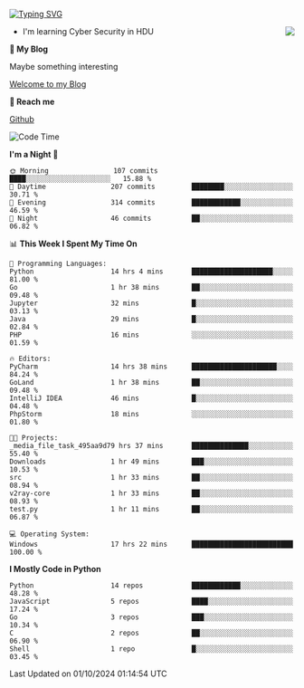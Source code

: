 [![Typing SVG](https://readme-typing-svg.herokuapp.com?font=Fira+Code&pause=1000&random=false&width=450&height=60&lines=Hello+%F0%9F%91%8B%F0%9F%8F%BB;I'm+JBNRZ)](https://git.io/typing-svg)

<a href="#">
  <img align="right" src="https://github-readme-stats.vercel.app/api?username=JBNRZ&show_icons=true&bg_color=15,f2f7fd,E0EAFC" />
</a>

- I'm learning Cyber Security in HDU

 **🌱 My Blog**

Maybe something interesting

[Welcome to my Blog](https://jbnrz.com.cn/)

 **💬 Reach me** 

[Github](https://github.com/JBNRZ)


<!--START_SECTION:waka-->
![Code Time](http://img.shields.io/badge/Code%20Time-692%20hrs%2035%20mins-blue)

**I'm a Night 🦉** 

```text
🌞 Morning                107 commits         ████░░░░░░░░░░░░░░░░░░░░░   15.88 % 
🌆 Daytime                207 commits         ████████░░░░░░░░░░░░░░░░░   30.71 % 
🌃 Evening                314 commits         ████████████░░░░░░░░░░░░░   46.59 % 
🌙 Night                  46 commits          ██░░░░░░░░░░░░░░░░░░░░░░░   06.82 % 
```


📊 **This Week I Spent My Time On** 

```text
💬 Programming Languages: 
Python                   14 hrs 4 mins       ████████████████████░░░░░   81.00 % 
Go                       1 hr 38 mins        ██░░░░░░░░░░░░░░░░░░░░░░░   09.48 % 
Jupyter                  32 mins             █░░░░░░░░░░░░░░░░░░░░░░░░   03.13 % 
Java                     29 mins             █░░░░░░░░░░░░░░░░░░░░░░░░   02.84 % 
PHP                      16 mins             ░░░░░░░░░░░░░░░░░░░░░░░░░   01.59 % 

🔥 Editors: 
PyCharm                  14 hrs 38 mins      █████████████████████░░░░   84.24 % 
GoLand                   1 hr 38 mins        ██░░░░░░░░░░░░░░░░░░░░░░░   09.48 % 
IntelliJ IDEA            46 mins             █░░░░░░░░░░░░░░░░░░░░░░░░   04.48 % 
PhpStorm                 18 mins             ░░░░░░░░░░░░░░░░░░░░░░░░░   01.80 % 

🐱‍💻 Projects: 
_media_file_task_495aa9d79 hrs 37 mins       ██████████████░░░░░░░░░░░   55.40 % 
Downloads                1 hr 49 mins        ███░░░░░░░░░░░░░░░░░░░░░░   10.53 % 
src                      1 hr 33 mins        ██░░░░░░░░░░░░░░░░░░░░░░░   08.94 % 
v2ray-core               1 hr 33 mins        ██░░░░░░░░░░░░░░░░░░░░░░░   08.93 % 
test.py                  1 hr 11 mins        ██░░░░░░░░░░░░░░░░░░░░░░░   06.87 % 

💻 Operating System: 
Windows                  17 hrs 22 mins      █████████████████████████   100.00 % 
```

**I Mostly Code in Python** 

```text
Python                   14 repos            ████████████░░░░░░░░░░░░░   48.28 % 
JavaScript               5 repos             ████░░░░░░░░░░░░░░░░░░░░░   17.24 % 
Go                       3 repos             ███░░░░░░░░░░░░░░░░░░░░░░   10.34 % 
C                        2 repos             ██░░░░░░░░░░░░░░░░░░░░░░░   06.90 % 
Shell                    1 repo              █░░░░░░░░░░░░░░░░░░░░░░░░   03.45 % 
```




 Last Updated on 01/10/2024 01:14:54 UTC
<!--END_SECTION:waka-->
